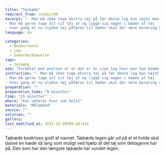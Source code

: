 ```yaml
---
title: "Tøjkæde"
redirect_from: /node/290
excerpt: "- Man må ikke tage ekstra tøj på før denne leg kun tøjet man har på tæller
- Man må gerne tage alt sit tøj af og ligge sig nøgen i kæden af tøj
- hver gang et nu stykke tøj påføres til kæden skal der være berøring ved det næste og det forrige klæde"
language: da

categories: 
  - Konkurrence
  - Leg
  - Samarbejdsøvelse
tags: 
  - tøjkæde
aim: "Formålet med øvelsen er at det er en sjov leg hvor man kan komme tættere på hinanden _rent fysisk_ og dermed få et tættere forhold med sine holdekammerater"
instruction: "- Man må ikke tage ekstra tøj på før denne leg kun tøjet man har på tæller
- Man må gerne tage alt sit tøj af og ligge sig nøgen i kæden af tøj
- hver gang et nu stykke tøj påføres til kæden skal der være berøring ved det næste og det forrige klæde"
preparation: ""
preparation_time: "0 minutter"
time: "15 minutter"
where: "Kan udføres hvor som helst"
materials: "Målebånd"
source: ""
solution: ""
gallery:
last_modified_at: 2015-12-10T09:20:41Z
---
```

Tøjkæde beskrives godt af navnet. Tøjkæde legen går ud på at et holde skal danne en kæde så lang som muligt ved hjælp af det tøj som deltagerne har på. Den som har den længste tøjkæde har vundet legen.
